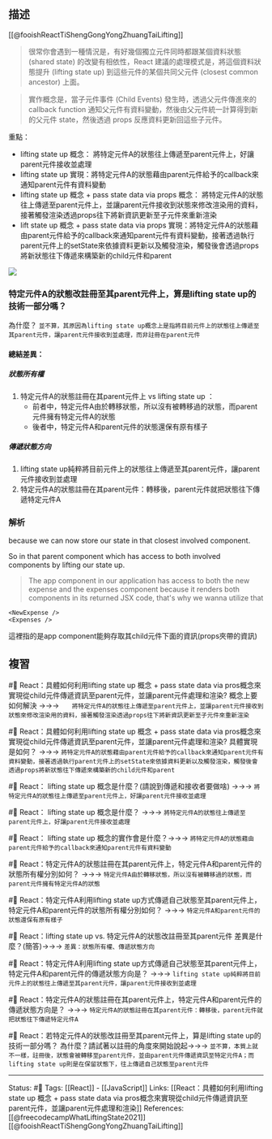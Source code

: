## 描述
[[@fooishReactTiShengGongYongZhuangTaiLifting]]
> 很常你會遇到一種情況是，有好幾個獨立元件同時都跟某個資料狀態 (shared state) 的改變有相依性，React 建議的處理模式是，將這個資料狀態提升 (lifting state up) 到這些元件的某個共同父元件 (closest common ancestor) 上面。

> 實作概念是，當子元件事件 (Child Events) 發生時，透過父元件傳進來的 callback function 通知父元件有資料變動，然後由父元件統一計算得到新的父元件 state，然後透過 props 反應資料更新回這些子元件。




重點：
- lifting state up 概念： 將特定元件A的狀態往上傳遞至parent元件上，好讓parent元件接收並處理
- lifting state up 實現：將特定元件A的狀態藉由parent元件給予的callback來通知parent元件有資料變動
- lifting state up 概念 + pass state data via props 概念： 將特定元件A的狀態往上傳遞至parent元件上，並讓parent元件接收到狀態來修改渲染用的資料，接著觸發渲染透過props往下將新資訊更新至子元件來重新渲染
-  lift state up 概念 + pass state data via props 實現：將特定元件A的狀態藉由parent元件給予的callback來通知parent元件有資料變動，接著透過執行parent元件上的setState來依據資料更新以及觸發渲染，觸發後會透過props將新狀態往下傳遞來構築新的child元件和parent

![](https://res.cloudinary.com/dqfxgtyoi/image/upload/v1661350629/blog/react/state/lifting-state-up_props_be8lkl.png)


### 特定元件A的狀態改註冊至其parent元件上，算是lifting state up的技術一部分嗎？

 為什麼？ `並不算，其原因為lifting state up概念上是指將目前元件上的狀態往上傳遞至其parent元件，讓parent元件接收到並處理，而非註冊在parent元件`

#### 總結差異：

##### 狀態所有權
1. 特定元件A的狀態註冊在其parent元件上 vs lifting state up ：
	- 前者中，特定元件A由於轉移狀態，所以沒有被轉移過的狀態，而parent元件擁有特定元件A的狀態
	- 後者中，特定元件A和parent元件的狀態還保有原有樣子

##### 傳遞狀態方向
1. lifting state up純粹將目前元件上的狀態往上傳遞至其parent元件，讓parent元件接收到並處理
2. 特定元件A的狀態註冊在其parent元件：轉移後，parent元件就把狀態往下傳遞特定元件A


### 解析

because we can now store our state in that closest involved component.

So in that parent component which has access to both involved components by lifting our state up.


> The app component in our application has access to both the new expense and the expenses component because it renders both components in its returned JSX code, that's why we wanna utilize that

```
<NewExpense />
<Expenses />
```


這裡指的是app component能夠存取其child元件下面的資訊(props夾帶的資訊)

## 複習
#🧠 React：具體如何利用lifting state up 概念 + pass state data via pros概念來實現從child元件傳遞資訊至parent元件，並讓parent元件處理和渲染? 概念上要如何解決 ->->-> `	 將特定元件A的狀態往上傳遞至parent元件上，並讓parent元件接收到狀態來修改渲染用的資料，接著觸發渲染透過props往下將新資訊更新至子元件來重新渲染`
<!--SR:!2023-06-23,189,250-->


#🧠 React：具體如何利用lifting state up 概念 + pass state data via pros概念來實現從child元件傳遞資訊至parent元件，並讓parent元件處理和渲染? 具體實現是如何？ ->->-> `將特定元件A的狀態藉由parent元件給予的callback來通知parent元件有資料變動，接著透過執行parent元件上的setState來依據資料更新以及觸發渲染，觸發後會透過props將新狀態往下傳遞來構築新的child元件和parent`
<!--SR:!2023-05-04,156,250-->


#🧠 React： lifting state up 概念是什麼？(請說到傳遞和接收者要做啥) ->->-> `將特定元件A的狀態往上傳遞至parent元件上，好讓parent元件接收並處理`
<!--SR:!2023-07-09,181,250-->


#🧠 React： lifting state up 概念是什麼？ ->->-> `將特定元件A的狀態往上傳遞至parent元件上，好讓parent元件接收並處理`
<!--SR:!2023-05-17,145,250-->


#🧠 React： lifting state up 概念的實作會是什麼？->->-> `將特定元件A的狀態藉由parent元件給予的callback來通知parent元件有資料變動`
<!--SR:!2023-01-13,74,250-->


#🧠 React：特定元件A的狀態註冊在其parent元件上，特定元件A和parent元件的狀態所有權分別如何？ ->->-> `特定元件A由於轉移狀態，所以沒有被轉移過的狀態，而parent元件擁有特定元件A的狀態`
<!--SR:!2023-01-13,74,250-->

#🧠 React：特定元件A利用lifting state up方式傳遞自己狀態至其parent元件上，特定元件A和parent元件的狀態所有權分別如何？ ->->-> `特定元件A和parent元件的狀態還保有原有樣子`
<!--SR:!2023-01-13,74,250-->

#🧠 React：lifting state up vs.  特定元件A的狀態改註冊至其parent元件 差異是什麼？(簡答)->->-> `差異：狀態所有權、傳遞狀態方向`
<!--SR:!2023-01-13,74,250-->

#🧠 React：特定元件A利用lifting state up方式傳遞自己狀態至其parent元件上，特定元件A和parent元件的傳遞狀態方向是？ ->->-> `lifting state up純粹將目前元件上的狀態往上傳遞至其parent元件，讓parent元件接收到並處理`
<!--SR:!2023-06-05,158,250-->

#🧠 React：特定元件A的狀態註冊在其parent元件上，特定元件A和parent元件的傳遞狀態方向是？ ->->-> `特定元件A的狀態註冊在其parent元件：轉移後，parent元件就把狀態往下傳遞特定元件A`
<!--SR:!2023-07-23,192,250-->

#🧠 React：若特定元件A的狀態改註冊至其parent元件上，算是lifting state up的技術一部分嗎？ 為什麼？請試著以註冊的角度來開始說起->->-> `並不算，本質上就不一樣，註冊後，狀態會被轉移至parent元件，並由parent元件傳遞資訊至特定元件A；而lifting state up則是在保留狀態下，往上傳遞自己狀態至parent元件`
<!--SR:!2023-01-13,74,250-->




---
Status: #🌱 
Tags:
[[React]] - [[JavaScript]]
Links:
[[React：具體如何利用lifting state up 概念 + pass state data via pros概念來實現從child元件傳遞資訊至parent元件，並讓parent元件處理和渲染]]
References:
[[@freecodecampWhatLiftingState2021]]
[[@fooishReactTiShengGongYongZhuangTaiLifting]]